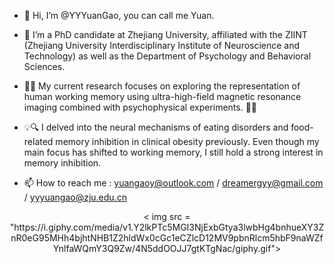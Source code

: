 - 👋 Hi, I’m @YYYuanGao, you can call me Yuan.
  
- 🌱 I’m a PhD candidate at Zhejiang University, affiliated with the ZIINT (Zhejiang University Interdisciplinary Institute of Neuroscience and Technology) as well as the Department of Psychology and Behavioral Sciences.
- 🧠🔬 My current research focuses on exploring the representation of human working memory using ultra-high-field magnetic resonance imaging combined with psychophysical experiments. 🧪🌀

- 💡🔍 I delved into the neural mechanisms of eating disorders and food-related memory inhibition in clinical obesity previously. Even though my main focus has shifted to working memory, I still hold a strong interest in memory inhibition. 

- 📫 How to reach me : yuangaoy@outlook.com / dreamergyy@gmail.com / yyyuangao@zju.edu.cn



<p align="center">
< img src = "https://i.giphy.com/media/v1.Y2lkPTc5MGI3NjExbGtya3lwbHg4bnhueXY3ZnR0eG95MHh4bjhtNHB1Z2hldWx0cGc1eCZlcD12MV9pbnRlcm5hbF9naWZfYnlfaWQmY3Q9Zw/4N5ddOOJJ7gtKTgNac/giphy.gif">
</p >


<!---
YYYuanGao/YYYuanGao is a ✨ special ✨ repository because its `README.md` (this file) appears on your GitHub profile.
You can click the Preview link to take a look at your changes.
--->
